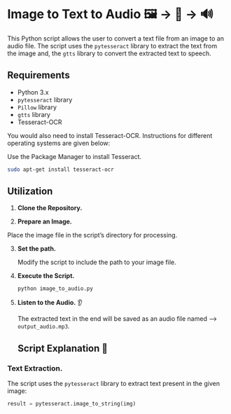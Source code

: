 # Image to Text to Audio 🖼️ -> 📄 -> 🔊


This Python script allows the user to convert a text file from an image to an audio file. The script uses the `pytesseract` library to extract the text from the image and, the `gtts` library to convert the extracted text to speech.

## Requirements

- Python 3.x
- `pytesseract` library
- `Pillow` library
- `gtts` library
- Tesseract-OCR

You would also need to install Tesseract-OCR. Instructions for different operating systems are given below:

Use the Package Manager to install Tesseract.

```bash
sudo apt-get install tesseract-ocr
```

## Utilization 

1. **Clone the Repository.**

2. **Prepare an Image.**

Place the image file in the script’s directory for processing.

3. **Set the path.**

   Modify the script to include the path to your image file.

4. **Execute the Script.**

   ```bash
   python image_to_audio.py
   ```

5. **Listen to the Audio.** 👂

   The extracted text in the end will be saved as an audio file named --> `output_audio.mp3`.

   ## Script Explanation 📝

### Text Extraction.

The script uses the `pytesseract` library to extract text present in the given image:

```python
result = pytesseract.image_to_string(img)
```
